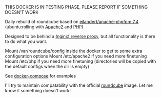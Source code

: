 
THIS DOCKER IS IN TESTING PHASE, PLEASE REPORT IF SOMETHING DOESN'T WORK

Daily rebuild of roundcube based on [eilandert/apache-phpfpm:7.4](https://hub.docker.com/r/eilandert/apache-phpfpm)
(ubuntu:rolling with [Apache2](https://launchpad.net/~eilander/+archive/ubuntu/apache2) and [PHP](https://launchpad.net/~ondrej/+archive/ubuntu/php))

Designed to be behind a [(nginx) reverse proxy](https://hub.docker.com/r/eilandert/nginx-modsecurity3-pagespeed), but all functionality is there to do what you want.

Mount /var/roundcube/config inside the docker to get to some extra configuration options
Mount /etc/apache2 if you need more finetuning
Mount /etc/php if you need more finetuning
(directories will be copied with the default configs when the dir is empty)

See [docker-compose](https://github.com/eilandert/dockerized/blob/master/roundcube/docker-compose.yml) for examples

I'll try to maintain compatability with the official [roundcube](https://hub.docker.com/r/roundcube/roundcubemail) image. Let me know it something doesn't work!
